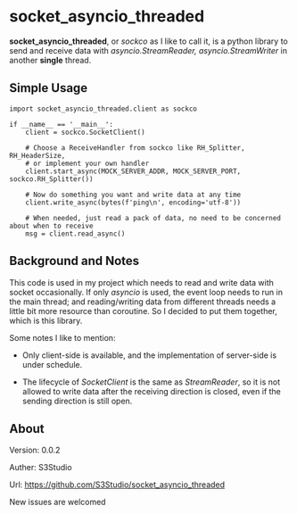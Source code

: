 # socket_asyncio_threaded

**socket_asyncio_threaded**, or *sockco* as I like to call it, is a python library to send and receive data with *asyncio.StreamReader, asyncio.StreamWriter* in another **single** thread.

## Simple Usage

```
import socket_asyncio_threaded.client as sockco

if __name__ == '__main__':
    client = sockco.SocketClient()

    # Choose a ReceiveHandler from sockco like RH_Splitter, RH_HeaderSize,
    # or implement your own handler
    client.start_async(MOCK_SERVER_ADDR, MOCK_SERVER_PORT, sockco.RH_Splitter())

    # Now do something you want and write data at any time
    client.write_async(bytes(f'ping\n', encoding='utf-8'))

    # When needed, just read a pack of data, no need to be concerned about when to receive
    msg = client.read_async()
```

## Background and Notes

This code is used in my project which needs to read and write data with socket occasionally. If only *asyncio* is used, the event loop needs to run in the main thread; and reading/writing data from different threads needs a little bit more resource than coroutine. So I decided to put them together, which is this library.

Some notes I like to mention:

* Only client-side is available, and the implementation of server-side is under schedule.

* The lifecycle of *SocketClient* is the same as *StreamReader*, so it is not allowed to write data after the receiving direction is closed, even if the sending direction is still open.

## About

Version: 0.0.2

Auther: S3Studio

Url: https://github.com/S3Studio/socket_asyncio_threaded

New issues are welcomed
